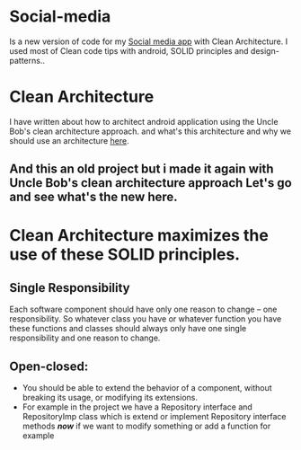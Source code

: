 # Social-media
Is a new version of code for my [Social media app](https://github.com/kareemAboelatta/social-media-app) with Clean Architecture. 
I used most of Clean code tips with android, SOLID principles and design-patterns..

# Clean Architecture 
I have written about how to architect android application using the Uncle Bob's clean architecture approach. and what's this architecture and why we should use an architecture [here](https://github.com/kareemAboelatta/Clean-architecture).
## And this an old project but i made it again with Uncle Bob's clean architecture approach Let's go and see what's the new here.

# Clean Architecture maximizes the use of these SOLID principles.
## Single Responsibility
Each software component should have only one reason to change – one responsibility.
So whatever class you have or whatever function you have these functions and classes should always only have one single responsibility and one reason to change.

## Open-closed:
- You should be able to extend the behavior of a component, without breaking its usage, or modifying its extensions.
- For example in the project we have a Repository interface and RepositoryImp class which is extend or implement Repository       interface methods ***now*** if we want to modify something or add a function for example 

